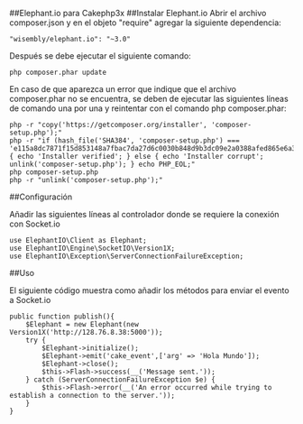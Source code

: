 ##Elephant.io para Cakephp3x
##Instalar Elephant.io
Abrir el archivo composer.json y en el objeto "require" agregar la siguiente dependencia:

    "wisembly/elephant.io": "~3.0"

Después se debe ejecutar el siguiente comando:

    php composer.phar update
    
En caso de que aparezca un error que indique que el archivo composer.phar no se encuentra, se deben de ejecutar las siguientes líneas de comando una por una y reintentar con el comando php composer.phar:

    php -r "copy('https://getcomposer.org/installer', 'composer-setup.php');"
    php -r "if (hash_file('SHA384', 'composer-setup.php') === 'e115a8dc7871f15d853148a7fbac7da27d6c0030b848d9b3dc09e2a0388afed865e6a3d6b3c0fad45c48e2b5fc1196ae') { echo 'Installer verified'; } else { echo 'Installer corrupt'; unlink('composer-setup.php'); } echo PHP_EOL;"
    php composer-setup.php
    php -r "unlink('composer-setup.php');"

##Configuración

Añadir las siguientes líneas al controlador donde se requiere la conexión con Socket.io

    use ElephantIO\Client as Elephant;
    use ElephantIO\Engine\SocketIO\Version1X;
    use ElephantIO\Exception\ServerConnectionFailureException;


##Uso

El siguiente código muestra como añadir los métodos para enviar el evento a Socket.io

    public function publish(){
        $Elephant = new Elephant(new Version1X('http://128.76.8.38:5000'));
        try {
            $Elephant->initialize();
            $Elephant->emit('cake_event',['arg' => 'Hola Mundo']);
            $Elephant->close();
            $this->Flash->success(__('Message sent.'));
        } catch (ServerConnectionFailureException $e) {
            $this->Flash->error(__('An error occurred while trying to establish a connection to the server.'));
        } 
    }
